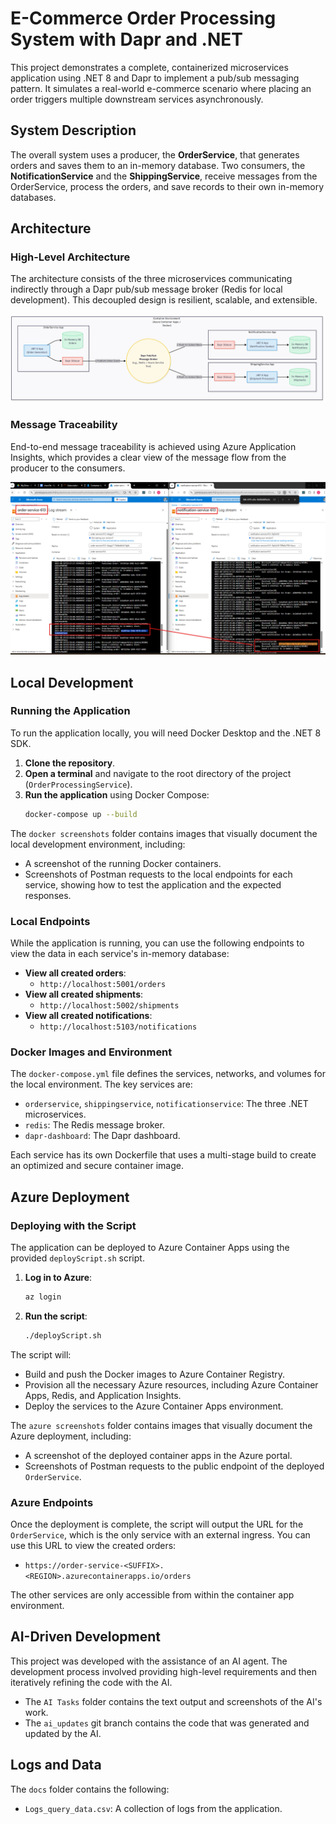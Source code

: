 # E-Commerce Order Processing System with Dapr and .NET

This project demonstrates a complete, containerized microservices application using .NET 8 and Dapr to implement a pub/sub messaging pattern. It simulates a real-world e-commerce scenario where placing an order triggers multiple downstream services asynchronously.

## System Description

The overall system uses a producer, the **OrderService**, that generates orders and saves them to an in-memory database. Two consumers, the **NotificationService** and the **ShippingService**, receive messages from the OrderService, process the orders, and save records to their own in-memory databases.

## Architecture

### High-Level Architecture

The architecture consists of the three microservices communicating indirectly through a Dapr pub/sub message broker (Redis for local development). This decoupled design is resilient, scalable, and extensible.

![High-Level Architecture](docs/highLevelArhitecture.png)

### Message Traceability

End-to-end message traceability is achieved using Azure Application Insights, which provides a clear view of the message flow from the producer to the consumers.

![Azure Message Traceability](docs/AzureMessageTraceability.png)

## Local Development

### Running the Application

To run the application locally, you will need Docker Desktop and the .NET 8 SDK.

1.  **Clone the repository**.
2.  **Open a terminal** and navigate to the root directory of the project (`OrderProcessingService`).
3.  **Run the application** using Docker Compose:
    ```sh
    docker-compose up --build
    ```

The `docker screenshots` folder contains images that visually document the local development environment, including:

*   A screenshot of the running Docker containers.
*   Screenshots of Postman requests to the local endpoints for each service, showing how to test the application and the expected responses.

### Local Endpoints

While the application is running, you can use the following endpoints to view the data in each service's in-memory database:

*   **View all created orders**:
    *   `http://localhost:5001/orders`
*   **View all created shipments**:
    *   `http://localhost:5002/shipments`
*   **View all created notifications**:
    *   `http://localhost:5103/notifications`

### Docker Images and Environment

The `docker-compose.yml` file defines the services, networks, and volumes for the local environment. The key services are:

*   `orderservice`, `shippingservice`, `notificationservice`: The three .NET microservices.
*   `redis`: The Redis message broker.
*   `dapr-dashboard`: The Dapr dashboard.

Each service has its own Dockerfile that uses a multi-stage build to create an optimized and secure container image.

## Azure Deployment

### Deploying with the Script

The application can be deployed to Azure Container Apps using the provided `deployScript.sh` script.

1.  **Log in to Azure**:
    ```sh
    az login
    ```
2.  **Run the script**:
    ```sh
    ./deployScript.sh
    ```

The script will:
*   Build and push the Docker images to Azure Container Registry.
*   Provision all the necessary Azure resources, including Azure Container Apps, Redis, and Application Insights.
*   Deploy the services to the Azure Container Apps environment.

The `azure screenshots` folder contains images that visually document the Azure deployment, including:

*   A screenshot of the deployed container apps in the Azure portal.
*   Screenshots of Postman requests to the public endpoint of the deployed `OrderService`.

### Azure Endpoints

Once the deployment is complete, the script will output the URL for the `OrderService`, which is the only service with an external ingress. You can use this URL to view the created orders:

*   `https://order-service-<SUFFIX>.<REGION>.azurecontainerapps.io/orders`

The other services are only accessible from within the container app environment.

## AI-Driven Development

This project was developed with the assistance of an AI agent. The development process involved providing high-level requirements and then iteratively refining the code with the AI.

*   The `AI Tasks` folder contains the text output and screenshots of the AI's work.
*   The `ai_updates` git branch contains the code that was generated and updated by the AI.

## Logs and Data

The `docs` folder contains the following:

*   `Logs_query_data.csv`: A collection of logs from the application.